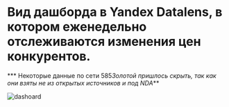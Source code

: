 # Вид дашборда в Yandex Datalens, в котором еженедельно отслеживаются изменения цен конкурентов.

*** Некоторые данные по сети 585*Золотой пришлось скрыть, так как они взяты не из открытых источников и под NDA***

![dashoard](https://user-images.githubusercontent.com/92550498/230742129-cfe45d73-84da-44e4-a298-24466716dc89.JPG)
